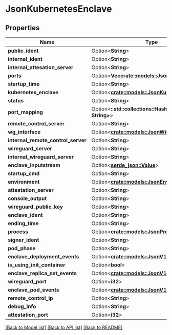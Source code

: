 # JsonKubernetesEnclave

## Properties

Name | Type | Description | Notes
------------ | ------------- | ------------- | -------------
**public_ident** | Option<**String**> |  | [optional]
**internal_ident** | Option<**String**> |  | [optional]
**internal_attesation_server** | Option<**String**> |  | [optional]
**ports** | Option<[**Vec<crate::models::JsonEnclavePort>**](json_EnclavePort.md)> |  | [optional]
**startup_time** | Option<**String**> |  | [optional]
**kubernetes_enclave** | Option<[**crate::models::JsonKubernetesEnclave**](json_KubernetesEnclave.md)> |  | [optional]
**status** | Option<**String**> |  | [optional]
**port_mapping** | Option<**::std::collections::HashMap<String, String>**> |  | [optional]
**remote_control_server** | Option<**String**> |  | [optional]
**wg_interface** | Option<[**crate::models::JsonWireguardInterface**](json_WireguardInterface.md)> |  | [optional]
**internal_remote_control_server** | Option<**String**> |  | [optional]
**wireguard_server** | Option<**String**> |  | [optional]
**internal_wireguard_server** | Option<**String**> |  | [optional]
**enclave_inputstream** | Option<[**serde_json::Value**](.md)> |  | [optional]
**startup_cmd** | Option<**String**> |  | [optional]
**environment** | Option<[**crate::models::JsonEnvironment**](json_Environment.md)> |  | [optional]
**attestation_server** | Option<**String**> |  | [optional]
**console_output** | Option<**String**> |  | [optional]
**wireguard_public_key** | Option<**String**> |  | [optional]
**enclave_ident** | Option<**String**> |  | [optional]
**ending_time** | Option<**String**> |  | [optional]
**process** | Option<[**crate::models::JsonProcess**](json_Process.md)> |  | [optional]
**signer_ident** | Option<**String**> |  | [optional]
**pod_phase** | Option<**String**> |  | [optional]
**enclave_deployment_events** | Option<[**crate::models::JsonV1EventList**](json_V1EventList.md)> |  | [optional]
**is_using_init_container** | Option<**bool**> |  | [optional]
**enclave_replica_set_events** | Option<[**crate::models::JsonV1EventList**](json_V1EventList.md)> |  | [optional]
**wireguard_port** | Option<**i32**> |  | [optional]
**enclave_pod_events** | Option<[**crate::models::JsonV1EventList**](json_V1EventList.md)> |  | [optional]
**remote_control_ip** | Option<**String**> |  | [optional]
**debug_info** | Option<**String**> |  | [optional]
**attestation_port** | Option<**i32**> |  | [optional]

[[Back to Model list]](../README.md#documentation-for-models) [[Back to API list]](../README.md#documentation-for-api-endpoints) [[Back to README]](../README.md)


